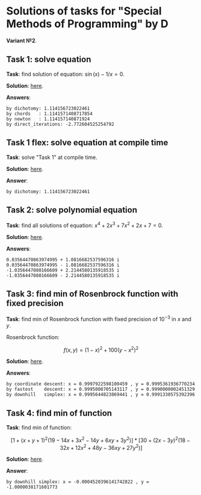 # Solutions of tasks for "Special Methods of Programming" by D

**Variant №2**.


## Task 1: solve equation
**Task**: find solution of equation: $\sin(x) - 1/x = 0$.

**Solution**: [here](./task1_solve_equation/src/main.rs).

**Answers**:
```
by dichotomy: 1.114156723022461
by chords   : 1.1141571408717854
by newton   : 1.114157140871924
by direct_iterations: -2.772604525254792
```


## Task 1 flex: solve equation at compile time
**Task**: solve "Task 1" at compile time.

**Solution**: [here](./task1_solve_equation_at_compile_time/src/main.rs).

**Answer**:
```
by dichotomy: 1.114156723022461
```


## Task 2: solve polynomial equation
**Task**: find all solutions of equation: $x^4 + 2x^3 + 7x^2 + 2x + 7 = 0$.

**Solution**: [here](./task2_solve_polynomial_equation/src/main.rs).

**Answers**:
```
0.03564470863974995 + 1.0816682537596316 i
0.03564470863974995 - 1.0816682537596316 i
-1.0356447080166609 + 2.2144580135918535 i
-1.0356447080166609 - 2.2144580135918535 i
```


## Task 3: find min of Rosenbrock function with fixed precision
**Task**: find min of Rosenbrock function
with fixed precision of $10^{-3}$ in $x$ and $y$.

Rosenbrock function:

$$ f(x,y) = (1-x)^2 + 100 (y-x^2)^2 $$

**Solution**: [here](./task3_find_min_with_fixed_precision/src/main.rs).

**Answers**:
```
by coordinate descent: x = 0.9997922598100459 , y = 0.9995361936770234
by fastest    descent: x = 0.9995008705143117 , y = 0.9990000002451329
by downhill   simplex: x = 0.9995644823869441 , y = 0.9991330575392396
```


## Task 4: find min of function
**Task**: find min of function:

$$ [1 + (x+y+1)^2 (19-14x+3x^2-14y+6xy+3y^2)] * [30 + (2x-3y)^2 (18-32x+12x^2+48y-36xy+27y^2)] $$

**Solution**: [here](./task4_find_min/src/main.rs).

**Answer**:
```
by downhill simplex: x = -0.0004520396141742822 , y = -1.0000038171601773
```

